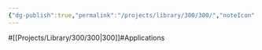 ```yaml
---
{"dg-publish":true,"permalink":"/projects/library/300/300/","noteIcon":"0","created":"2024-01-31T00:33:25.374+09:00","updated":"2024-02-26T21:25:36.557+09:00"}
---
```


#[[Projects/Library/300/300\|300]]#Applications

